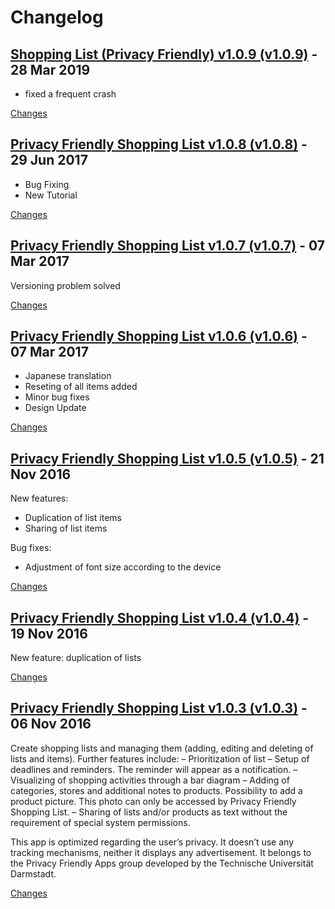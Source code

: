 # Changelog

<a name="v1.0.9"></a>
## [Shopping List (Privacy Friendly) v1.0.9 (v1.0.9)](https://github.com/SecUSo/privacy-friendly-shopping-list/releases/tag/v1.0.9) - 28 Mar 2019

- fixed a frequent crash

[Changes][v1.0.9]


<a name="v1.0.8"></a>
## [Privacy Friendly Shopping List v1.0.8 (v1.0.8)](https://github.com/SecUSo/privacy-friendly-shopping-list/releases/tag/v1.0.8) - 29 Jun 2017

- Bug Fixing
- New Tutorial

[Changes][v1.0.8]


<a name="v1.0.7"></a>
## [Privacy Friendly Shopping List v1.0.7 (v1.0.7)](https://github.com/SecUSo/privacy-friendly-shopping-list/releases/tag/v1.0.7) - 07 Mar 2017

Versioning problem solved

[Changes][v1.0.7]


<a name="v1.0.6"></a>
## [Privacy Friendly Shopping List v1.0.6 (v1.0.6)](https://github.com/SecUSo/privacy-friendly-shopping-list/releases/tag/v1.0.6) - 07 Mar 2017

- Japanese translation
- Reseting of all items added
- Minor bug fixes
- Design Update


[Changes][v1.0.6]


<a name="v1.0.5"></a>
## [Privacy Friendly Shopping List v1.0.5 (v1.0.5)](https://github.com/SecUSo/privacy-friendly-shopping-list/releases/tag/v1.0.5) - 21 Nov 2016

New features:
- Duplication of list items
- Sharing of list items

Bug fixes:
- Adjustment of font size according to the device


[Changes][v1.0.5]


<a name="v1.0.4"></a>
## [Privacy Friendly Shopping List v1.0.4 (v1.0.4)](https://github.com/SecUSo/privacy-friendly-shopping-list/releases/tag/v1.0.4) - 19 Nov 2016

New feature: duplication of lists


[Changes][v1.0.4]


<a name="v1.0.3"></a>
## [Privacy Friendly Shopping List v1.0.3 (v1.0.3)](https://github.com/SecUSo/privacy-friendly-shopping-list/releases/tag/v1.0.3) - 06 Nov 2016

Create shopping lists and managing them (adding, editing and deleting of lists and items).
Further features include:
– Prioritization of list
– Setup of deadlines and reminders. The reminder will appear as a notification.
– Visualizing of shopping activities through a bar diagram
– Adding of categories, stores and additional notes to products. Possibility to add a product picture. This photo can only be accessed by Privacy Friendly Shopping List.
– Sharing of lists and/or products as text without the requirement of special system permissions.

This app is optimized regarding the user’s privacy. It doesn’t use any tracking mechanisms, neither it displays any advertisement. It belongs to the Privacy Friendly Apps group developed by the Technische Universität Darmstadt.


[Changes][v1.0.3]


[v1.0.9]: https://github.com/SecUSo/privacy-friendly-shopping-list/compare/v1.0.8...v1.0.9
[v1.0.8]: https://github.com/SecUSo/privacy-friendly-shopping-list/compare/v1.0.7...v1.0.8
[v1.0.7]: https://github.com/SecUSo/privacy-friendly-shopping-list/compare/v1.0.6...v1.0.7
[v1.0.6]: https://github.com/SecUSo/privacy-friendly-shopping-list/compare/v1.0.5...v1.0.6
[v1.0.5]: https://github.com/SecUSo/privacy-friendly-shopping-list/compare/v1.0.4...v1.0.5
[v1.0.4]: https://github.com/SecUSo/privacy-friendly-shopping-list/compare/v1.0.3...v1.0.4
[v1.0.3]: https://github.com/SecUSo/privacy-friendly-shopping-list/tree/v1.0.3

 <!-- Generated by https://github.com/rhysd/changelog-from-release -->
